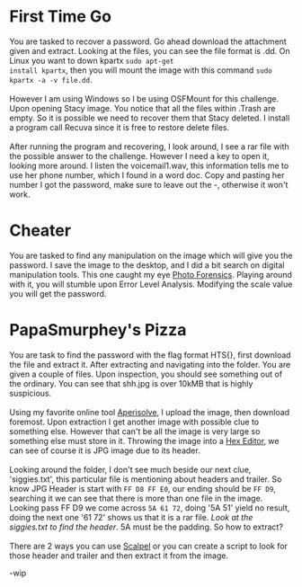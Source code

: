 # First Time Go
You are tasked to recover a password. Go ahead download the attachment given and extract. Looking at the files, you can see the file format is .dd.
On Linux you want to down kpartx <code>sudo apt-get install kpartx</code>, then you will mount the image with this command <code>sudo kpartx -a -v file.dd</code>.<br><br>
However I am using Windows so I be using OSFMount for this challenge. Upon opening Stacy image. You notice that all the files within .Trash are empty. So it is possible we need
to recover them that Stacy deleted. I install a program call Recuva since it is free to restore delete files.<br><br>
After running the program and recovering, I look around, I see a rar file with the possible answer to the challenge. However I need a key to open it, looking more around. I listen the 
voicemail1.wav, this information tells me to use her phone number, which I found in a word doc. Copy and pasting her number I got the password, make sure to leave out the -, otherwise it won't work. 


# Cheater
You are tasked to find any manipulation on the image which will give you the password. I save the image to the desktop, and I did a bit search
on digital manipulation tools. This one caught my eye [Photo Forensics](https://29a.ch/photo-forensics/#forensic-magnifier). Playing around with it,
you will stumble upon Error Level Analysis. Modifying the scale value you will get the password.

# PapaSmurphey's Pizza
You are task to find the password with the flag format HTS{}, first download the file and extract it. After extracting and navigating into the folder. 
You are given a couple of files. Upon inspection, you should see something out of the ordinary. You can see that shh.jpg is over 10kMB that is highly suspicious. <br><br>
Using my favorite online tool [Aperisolve](aperisolve.fr/), I upload the image, then download foremost. Upon extraction I get another image with possible clue to something else.
However that can't be all the image is very large so something else must store in it. Throwing the image into a [Hex Editor](https://hexed.it/), we can see of course it is JPG image due to its header.<br><br>
Looking around the folder, I don't see much beside our next clue, 'siggies.txt', this particular file is mentioning about headers and trailer. So know JPG Header is start with  <code>FF D8 FF E0</code>, our ending should be 
<code>FF D9</code>, searching it we can see that there is more than one file in the image. Looking pass FF D9 we come across <code>5A 61 72</code>, doing '5A 51' yield no result, doing the next one '61 72' shows us that it
is a rar file. *Look at the siggies.txt to find the header*. 5A must be the padding. So how to extract?<br><br>
There are 2 ways you can use [Scalpel](https://github.com/sleuthkit/scalpel) or you can create a script to look for those header and trailer and then extract it from the image.

-wip
